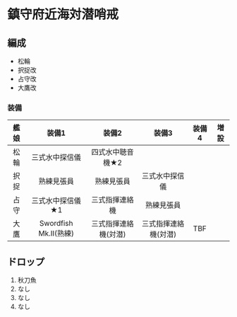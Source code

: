 # 鎮守府近海対潜哨戒

## 編成

- 松輪
- 択捉改
- 占守改
- 大鷹改

### 装備

| 艦娘 | 装備1                   | 装備2                | 装備3                | 装備4 | 増設 |
| :-:  | :---------------------: | :----------------:   | :---------:          | :-:   | :-:  |
| 松輪 | 三式水中探信儀          | 四式水中聴音機★2     |                      |       |      |
| 択捉 | 熟練見張員              | 熟練見張員           | 三式水中探信儀       |       |      |
| 占守 | 三式水中探信儀★1        | 三式指揮連絡機       | 熟練見張員           |       |      |
| 大鷹 | Swordfish Mk.II(熟練)   | 三式指揮連絡機(対潜) | 三式指揮連絡機(対潜) | TBF   |      |

## ドロップ

1. 秋刀魚
1. なし
1. なし
1. なし

